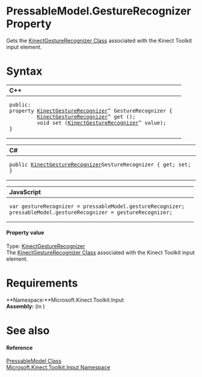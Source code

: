 PressableModel.GestureRecognizer Property  
=========================================  

Gets the [KinectGestureRecognizer Class](../../../Kinect.Input/KinectGestureRecognizer.md) associated with the Kinect Toolkit input element. <span id="syntaxSection"></span>

Syntax  
======  

<table>
<colgroup>
<col width="100%" />
</colgroup>
<thead>
<tr class="header">
<th align="left">C++</th>
</tr>
</thead>
<tbody>
<tr class="odd">
<td align="left"><pre><code>public:  
property <a href="../../../Kinect.Input/KinectGestureRecognizer.md">KinectGestureRecognizer</a>^ GestureRecognizer {  
         <a href="../../../Kinect.Input/KinectGestureRecognizer.md">KinectGestureRecognizer</a>^ get ();  
         void set (<a href="../../../Kinect.Input/KinectGestureRecognizer.md">KinectGestureRecognizer</a>^ value);  
}</code></pre></td>
</tr>
</tbody>
</table>

<table>
<colgroup>
<col width="100%" />
</colgroup>
<thead>
<tr class="header">
<th align="left">C#</th>
</tr>
</thead>
<tbody>
<tr class="odd">
<td align="left"><pre><code>public <a href="../../../Kinect.Input/KinectGestureRecognizer.md">KinectGestureRecognizer</a>GestureRecognizer { get; set; }</code></pre></td>
</tr>
</tbody>
</table>

<table>
<colgroup>
<col width="100%" />
</colgroup>
<thead>
<tr class="header">
<th align="left">JavaScript</th>
</tr>
</thead>
<tbody>
<tr class="odd">
<td align="left"><pre><code>var gestureRecognizer = pressableModel.gestureRecognizer;  
pressableModel.gestureRecognizer = gestureRecognizer;</code></pre></td>
</tr>
</tbody>
</table>

<span id="ID4EW"></span>
#### Property value  

Type: [KinectGestureRecognizer](../../../Kinect.Input/KinectGestureRecognizer.md)  
 The [KinectGestureRecognizer Class](../../../Kinect.Input/KinectGestureRecognizer.md) associated with the Kinect Toolkit input element.  

<span id="requirements"></span>

Requirements  
============  

**Namespace:**Microsoft.Kinect.Toolkit.Input  
**Assembly:** (in )  

<span id="ID4EFB"></span>

See also  
========  

<span id="ID4EHB"></span>
#### Reference  

[PressableModel Class](../../PressableModel_Class.md)  
 [Microsoft.Kinect.Toolkit.Input Namespace](../../../Kinect.Toolkit.Input.md)  



<!--Please do not edit the data in the comment block below.-->
<!--
TOCTitle : GestureRecognizer Property
RLTitle : PressableModel.GestureRecognizer Property
KeywordK : GestureRecognizer property
KeywordK : PressableModel.GestureRecognizer property
KeywordF : Microsoft.Kinect.Toolkit.Input.PressableModel.GestureRecognizer
KeywordF : PressableModel.GestureRecognizer
KeywordF : GestureRecognizer
KeywordF : Microsoft.Kinect.Toolkit.Input.PressableModel.GestureRecognizer
KeywordA : P:Microsoft.Kinect.Toolkit.Input.PressableModel.GestureRecognizer
AssetID : P:Microsoft.Kinect.Toolkit.Input.PressableModel.GestureRecognizer
Locale : en-us
CommunityContent : 1
APIType : Managed
APILocation : 
APIName : Microsoft.Kinect.Toolkit.Input.PressableModel.GestureRecognizer
TargetOS : Windows
TopicType : kbSyntax
DevLang : VB
DevLang : CSharp
DevLang : JavaScript
DevLang : C++
DocSet : K4Wv2
ProjType : K4Wv2Proj
Technology : Kinect for Windows
Product : Kinect for Windows SDK v2
productversion : 20
-->
